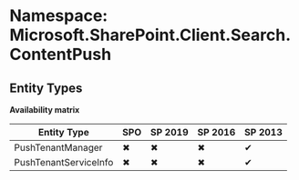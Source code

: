 # Namespace: Microsoft.SharePoint.Client.Search.ContentPush
## Entity Types

**Availability matrix**

Entity Type | SPO | SP 2019 | SP 2016 | SP 2013
----------|-----|---------|---------|--------
PushTenantManager | ✖ | ✖ | ✖ | ✔
PushTenantServiceInfo | ✖ | ✖ | ✖ | ✔
